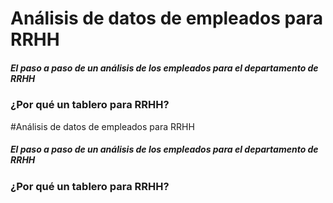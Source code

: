 # Análisis de datos de empleados para RRHH

##### El paso a paso de un análisis de los empleados para el departamento de RRHH

### ¿Por qué un tablero para RRHH?
#Análisis de datos de empleados para RRHH

##### El paso a paso de un análisis de los empleados para el departamento de RRHH

### ¿Por qué un tablero para RRHH?

